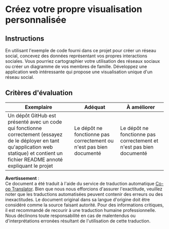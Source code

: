 <!--
CO_OP_TRANSLATOR_METADATA:
{
  "original_hash": "e56df4c0f49357e30ac8fc77aa439dd4",
  "translation_date": "2025-08-24T13:35:06+00:00",
  "source_file": "3-Data-Visualization/13-meaningful-visualizations/assignment.md",
  "language_code": "fr"
}
-->
# Créez votre propre visualisation personnalisée

## Instructions

En utilisant l'exemple de code fourni dans ce projet pour créer un réseau social, concevez des données représentant vos propres interactions sociales. Vous pourriez cartographier votre utilisation des réseaux sociaux ou créer un diagramme de vos membres de famille. Développez une application web intéressante qui propose une visualisation unique d'un réseau social.

## Critères d'évaluation

Exemplaire | Adéquat | À améliorer
--- | --- | -- |
Un dépôt GitHub est présenté avec un code qui fonctionne correctement (essayez de le déployer en tant qu'application web statique) et contient un fichier README annoté expliquant le projet | Le dépôt ne fonctionne pas correctement ou n'est pas bien documenté | Le dépôt ne fonctionne pas correctement et n'est pas bien documenté

**Avertissement** :  
Ce document a été traduit à l'aide du service de traduction automatique [Co-op Translator](https://github.com/Azure/co-op-translator). Bien que nous nous efforcions d'assurer l'exactitude, veuillez noter que les traductions automatisées peuvent contenir des erreurs ou des inexactitudes. Le document original dans sa langue d'origine doit être considéré comme la source faisant autorité. Pour des informations critiques, il est recommandé de recourir à une traduction humaine professionnelle. Nous déclinons toute responsabilité en cas de malentendus ou d'interprétations erronées résultant de l'utilisation de cette traduction.